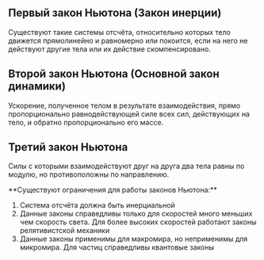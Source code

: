 ## Первый закон Ньютона (Закон инерции)

Существуют такие системы отсчёта, относительно которых тело движется прямолинейно и равномерно или покоится,
если на него не действуют другие тела или их действие скомпенсировано.

## Второй закон Ньютона (Основной закон динамики)

Ускорение, полученное телом в результате взаимодействия, прямо пропорционально равнодействующей силе всех сил, действующих на тело,
и обратно пропорционально его массе.

<BlockMath math="
    \vec a=\frac{\Sigma \vec F}{m}\\
    \vec F=m\vec a \Rightarrow 1\text Н=\frac{1\text{кг}\cdot 1\text м}{1\text с^2}
">

## Третий закон Ньютона

Силы с которыми взаимодействуют друг на друга два тела равны по модулю, но противоположны по направлению.

<BlockMath math="
    \vec{F_1}=-\vec{F_2}
">

<ExpandableText title="Границы применимости">
    **Существуют ограничения для работы законов Ньютона:**
    <ol>
        <li>Система отсчёта должна быть инерциальной</li>
        <li>Данные законы справедливы только для скоростей много меньших чем скорость света. Для более высоких скоростей работают законы релятивистской механики</li>
        <li>Данные законы применимы для макромира, но неприменимы для микромира. Для частиц справедливы квантовые законы</li>
    </ol>
</ExpandableText>



